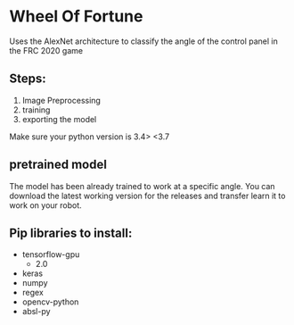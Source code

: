 # Wheel Of Fortune

Uses the AlexNet architecture to classify the angle of the control panel in the FRC 2020 game

## Steps:

1. Image Preprocessing
3. training
4. exporting the model

Make sure your python version is 3.4> <3.7

## pretrained model

The model has been already trained to work at a specific angle. You can download the latest working version for the releases and transfer learn it to work on your robot.

## Pip libraries to install:

- tensorflow-gpu
  - 2.0
- keras
- numpy
- regex
- opencv-python
- absl-py
